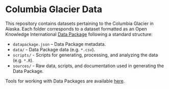 Columbia Glacier Data
=====================

This repository contains datasets pertaining to the Columbia Glacier in Alaska. Each folder corresponds to a dataset formatted as an Open Knowledge International [Data Package](http://specs.frictionlessdata.io/data-packages/) following a standard structure:

- `datapackage.json` – Data Package metadata.
- `data/` - Data Package data (e.g. `*.csv`).
- `scripts/` - Scripts for generating, processing, and analyzing the data (e.g. `*.R`).
- `sources/` - Raw data, scripts, and documentation used in generating the Data Package.

Tools for working with Data Packages are available [here](https://frictionlessdata.io/tools/).
